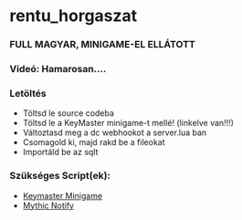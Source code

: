 # rentu_horgaszat

### FULL MAGYAR, MINIGAME-EL ELLÁTOTT

### Videó: Hamarosan....

### Letöltés
- Töltsd le source codeba
- Töltsd le a KeyMaster minigame-t mellé! (linkelve van!!!)
- Változtasd meg a dc webhookot a server.lua ban
- Csomagold ki, majd rakd be a fileokat
- Importáld be az sqlt

### Szükséges Script(ek):
- [Keymaster Minigame](https://github.com/dsheedes/cd_keymaster)
- [Mythic Notify](https://github.com/JayMontana36/mythic_notify)